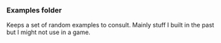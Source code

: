 ### Examples folder

Keeps a set of random examples to consult. Mainly stuff I built in the past but I might not use in a game.

